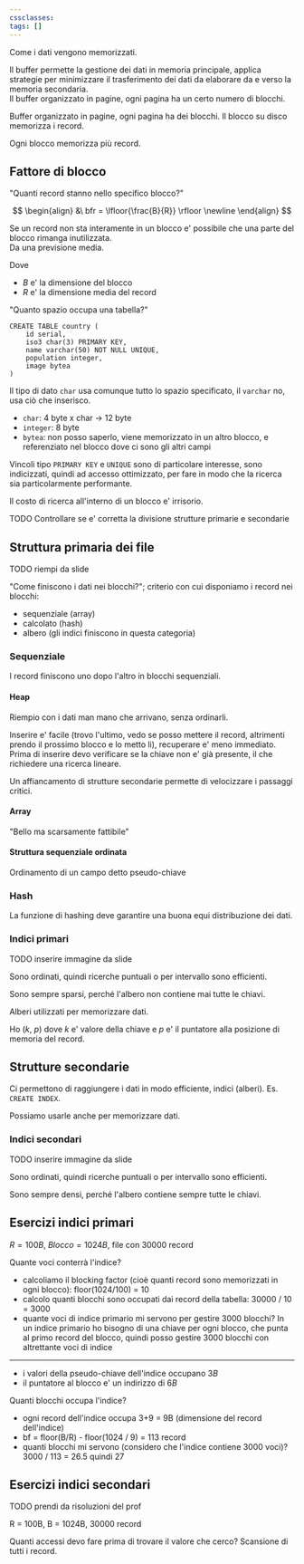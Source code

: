 ```yaml
---
cssclasses: 
tags: []
---
```

Come i dati vengono memorizzati.

Il buffer permette la gestione dei dati in memoria principale, applica strategie per minimizzare il trasferimento dei dati da elaborare da e verso la memoria secondaria.\
Il buffer organizzato in pagine, ogni pagina ha un certo numero di blocchi.

Buffer organizzato in pagine, ogni pagina ha dei blocchi. Il blocco su disco memorizza i record.

Ogni blocco memorizza più record.

## Fattore di blocco

"Quanti record stanno nello specifico blocco?"

$$
\begin{align}
&\ bfr = \lfloor{\frac{B}{R}}  \rfloor \newline
\end{align}
$$

Se un record non sta interamente in un blocco e' possibile che una parte del blocco rimanga inutilizzata.\
Da una previsione media.

Dove 

* $B$ e' la dimensione del blocco
* $R$ e' la dimensione media del record

"Quanto spazio occupa una tabella?"

```language-sql
CREATE TABLE country (
	id serial,
	iso3 char(3) PRIMARY KEY,
	name varchar(50) NOT NULL UNIQUE,
	population integer,
	image bytea
)
```

Il tipo di dato `char` usa comunque tutto lo spazio specificato, il `varchar` no, usa ciò che inserisco.

* `char`: 4 byte x char -> 12 byte
* `integer`: 8 byte
* `bytea`: non posso saperlo, viene memorizzato in un altro blocco, e referenziato nel blocco dove ci sono gli altri campi

Vincoli tipo `PRIMARY KEY` e `UNIQUE` sono di particolare interesse, sono indicizzati, quindi ad accesso ottimizzato, per fare in modo che la ricerca sia particolarmente performante.

Il costo di ricerca all'interno di un blocco e' irrisorio.


TODO Controllare se e' corretta la divisione strutture primarie e secondarie

## Struttura primaria dei file

TODO riempi da slide

"Come finiscono i dati nei blocchi?"; criterio con cui disponiamo i record nei blocchi:

 * sequenziale (array)
 * calcolato (hash)
 * albero (gli indici finiscono in questa categoria)

### Sequenziale

I record finiscono uno dopo l'altro in blocchi sequenziali.

#### Heap

Riempio con i dati man mano che arrivano, senza ordinarli.

Inserire e' facile (trovo l'ultimo, vedo se posso mettere il record, altrimenti prendo il prossimo blocco e lo metto li), recuperare e' meno immediato.\
Prima di inserire devo verificare se la chiave non e' già presente, il che richiedere una ricerca lineare.

Un affiancamento di strutture secondarie permette di velocizzare i passaggi critici.

#### Array

"Bello ma scarsamente fattibile"

#### Struttura sequenziale ordinata

Ordinamento di un campo detto pseudo-chiave

### Hash

La funzione di hashing deve garantire una buona equi distribuzione dei dati.

### Indici primari

TODO inserire immagine da slide

Sono ordinati, quindi ricerche puntuali o per intervallo sono efficienti. 

Sono sempre sparsi, perché l'albero non contiene mai tutte le chiavi.

Alberi utilizzati per memorizzare dati.

Ho $(k,\ p)$ dove $k$ e' valore della chiave e $p$ e' il puntatore alla posizione di memoria del record. 

## Strutture secondarie

Ci permettono di raggiungere i dati in modo efficiente, indici (alberi). Es. `CREATE INDEX`.

Possiamo usarle anche per memorizzare dati.

### Indici secondari

TODO inserire immagine da slide

Sono ordinati, quindi ricerche puntuali o per intervallo sono efficienti. 

Sono sempre densi, perché l'albero contiene sempre tutte le chiavi.

## Esercizi indici primari

$R = 100B$, $Blocco = 1024B$, file con 30000 record

Quante voci conterrà l'indice?

* calcoliamo il blocking factor (cioè quanti record sono memorizzati in ogni blocco): floor(1024/100) = 10
* calcolo quanti blocchi sono occupati dai record della tabella: 30000 / 10 = 3000
* quante voci di indice primario mi servono per gestire 3000 blocchi? In un indice primario ho bisogno di una chiave per ogni blocco, che punta al primo record del blocco, quindi posso gestire 3000 blocchi con altrettante voci di indice

---

* i valori della pseudo-chiave dell'indice occupano $3B$
* il puntatore al blocco e' un indirizzo di $6B$

Quanti blocchi occupa l'indice?

* ogni record dell'indice occupa 3+9 = 9B (dimensione del record dell'indice)
* bf = floor(B/R) - floor(1024 / 9) = 113 record
* quanti blocchi mi servono (considero che l'indice contiene 3000 voci)? 3000 / 113 = 26.5 quindi 27

## Esercizi indici secondari

TODO prendi da risoluzioni del prof

R = 100B, B = 1024B, 30000 record

Quanti accessi devo fare prima di trovare il valore che cerco? Scansione di tutti i record.
